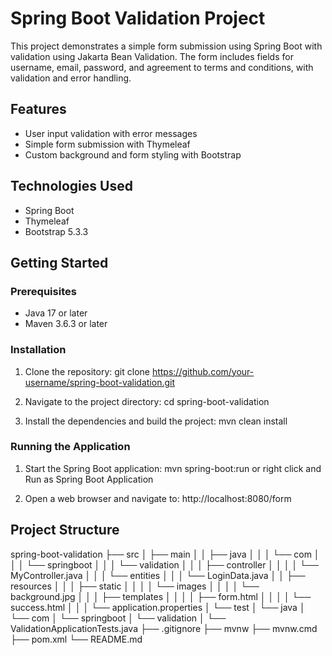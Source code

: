 # Spring Boot Validation Project

This project demonstrates a simple form submission using Spring Boot with validation using Jakarta Bean Validation. 
The form includes fields for username, email, password, and agreement to terms and conditions, with validation and error handling.

## Features

- User input validation with error messages
- Simple form submission with Thymeleaf
- Custom background and form styling with Bootstrap

## Technologies Used

- Spring Boot
- Thymeleaf
- Bootstrap 5.3.3

## Getting Started

### Prerequisites

- Java 17 or later
- Maven 3.6.3 or later

### Installation

1. Clone the repository:
    git clone https://github.com/your-username/spring-boot-validation.git

2. Navigate to the project directory:
    cd spring-boot-validation

3. Install the dependencies and build the project:
    mvn clean install

### Running the Application

1. Start the Spring Boot application:
    mvn spring-boot:run  or right click and Run as  Spring Boot Application

2. Open a web browser and navigate to:
    http://localhost:8080/form

## Project Structure

spring-boot-validation
├── src
│   ├── main
│   │   ├── java
│   │   │   └── com
│   │   │       └── springboot
│   │   │           └── validation
│   │   │               ├── controller
│   │   │               │   └── MyController.java
│   │   │               └── entities
│   │   │                   └── LoginData.java
│   │   ├── resources
│   │   │   ├── static
│   │   │   │   └── images
│   │   │   │       └── background.jpg
│   │   │   ├── templates
│   │   │   │   ├── form.html
│   │   │   │   └── success.html
│   │   │   └── application.properties
│   └── test
│       └── java
│           └── com
│               └── springboot
│                   └── validation
│                       └── ValidationApplicationTests.java
├── .gitignore
├── mvnw
├── mvnw.cmd
├── pom.xml
└── README.md
